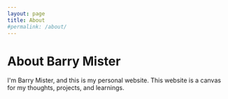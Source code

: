 ```yaml
---
layout: page
title: About
#permalink: /about/
---
```


# About Barry Mister

I'm Barry Mister, and this is my personal website. This website is a canvas for my thoughts, projects, and learnings.

